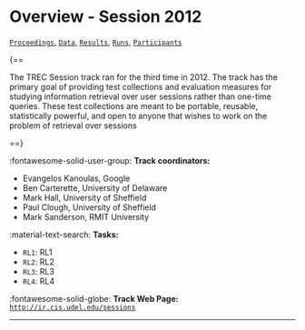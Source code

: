 # Overview - Session 2012

[`Proceedings`](./proceedings.md), [`Data`](./data.md), [`Results`](./results.md), [`Runs`](./runs.md), [`Participants`](./participants.md)

{==

The TREC Session track ran for the third time in 2012. The track has the primary goal of providing test collections and evaluation measures for studying information retrieval over user sessions rather than one-time queries. These test collections are meant to be portable, reusable, statistically powerful, and open to anyone that wishes to work on the problem of retrieval over sessions

==}

:fontawesome-solid-user-group: **Track coordinators:**

- Evangelos Kanoulas, Google 
- Ben Carterette, University of Delaware 
- Mark Hall, University of Sheffield 
- Paul Clough, University of Sheffield 
- Mark Sanderson, RMIT University 

:material-text-search: **Tasks:**

- `RL1`: RL1 
- `RL2`: RL2 
- `RL3`: RL3 
- `RL4`: RL4 

:fontawesome-solid-globe: **Track Web Page:** [`http://ir.cis.udel.edu/sessions`](http://ir.cis.udel.edu/sessions) 

---


